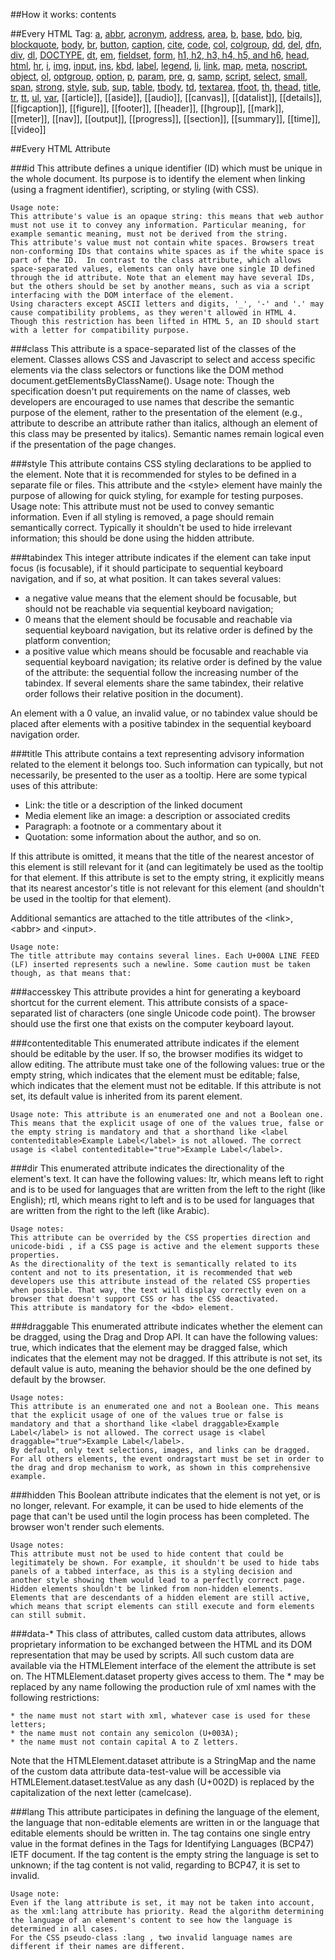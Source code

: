 ##How it works:
    <tag attribute="value">
        contents
    </tag>

##Every HTML Tag:
<a href="http://htmldog.com/reference/htmltags/a/">a</a>, <a href="http://htmldog.com/reference/htmltags/abbr/">abbr</a>, <a href="http://htmldog.com/reference/htmltags/acronym/">acronym</a>, <a href="http://htmldog.com/reference/htmltags/address/">address</a>, <a href="http://htmldog.com/reference/htmltags/area/">area</a>, <a href="http://htmldog.com/reference/htmltags/presentational/">b</a>, <a href="http://htmldog.com/reference/htmltags/base/">base</a>, <a href="http://htmldog.com/reference/htmltags/bdo/">bdo</a>, <a href="http://htmldog.com/reference/htmltags/presentational/">big</a>, <a href="http://htmldog.com/reference/htmltags/blockquote/">blockquote</a>, <a href="http://htmldog.com/reference/htmltags/body/">body</a>, <a href="http://htmldog.com/reference/htmltags/br/">br</a>, <a href="http://htmldog.com/reference/htmltags/button/">button</a>, <a href="http://htmldog.com/reference/htmltags/caption/">caption</a>, <a href="http://htmldog.com/reference/htmltags/cite/">cite</a>, <a href="http://htmldog.com/reference/htmltags/code/">code</a>, <a href="http://htmldog.com/reference/htmltags/col/">col</a>, <a href="http://htmldog.com/reference/htmltags/colgroup/">colgroup</a>, <a href="http://htmldog.com/reference/htmltags/dd/">dd</a>, <a href="http://htmldog.com/reference/htmltags/del/">del</a>, <a href="http://htmldog.com/reference/htmltags/dfn/">dfn</a>, <a href="http://htmldog.com/reference/htmltags/div/">div</a>, <a href="http://htmldog.com/reference/htmltags/dl/">dl</a>, <a href="http://htmldog.com/reference/htmltags/doctype/">DOCTYPE</a>, <a href="http://htmldog.com/reference/htmltags/dt/">dt</a>, <a href="http://htmldog.com/reference/htmltags/em/">em</a>, <a href="http://htmldog.com/reference/htmltags/fieldset/">fieldset</a>, <a href="http://htmldog.com/reference/htmltags/form/">form</a>, <a href="http://htmldog.com/reference/htmltags/h1h2h3h4h5h6/">h1, h2, h3, h4, h5, and h6</a>, <a href="http://htmldog.com/reference/htmltags/head/">head</a>, <a href="http://htmldog.com/reference/htmltags/html/">html</a>, <a href="http://htmldog.com/reference/htmltags/presentational/">hr</a>, <a href="http://htmldog.com/reference/htmltags/presentational/">i</a>, <a href="http://htmldog.com/reference/htmltags/img/">img</a>, <a href="http://htmldog.com/reference/htmltags/input/">input</a>, <a href="http://htmldog.com/reference/htmltags/ins/">ins</a>, <a href="http://htmldog.com/reference/htmltags/kbd/">kbd</a>, <a href="http://htmldog.com/reference/htmltags/label/">label</a>, <a href="http://htmldog.com/reference/htmltags/legend/">legend</a>, <a href="http://htmldog.com/reference/htmltags/li/">li</a>, <a href="http://htmldog.com/reference/htmltags/link/">link</a>, <a href="http://htmldog.com/reference/htmltags/map/">map</a>, <a href="http://htmldog.com/reference/htmltags/meta/">meta</a>, <a href="http://htmldog.com/reference/htmltags/noscript/">noscript</a>, <a href="http://htmldog.com/reference/htmltags/object/">object</a>, <a href="http://htmldog.com/reference/htmltags/ol/">ol</a>, <a href="http://htmldog.com/reference/htmltags/optgroup/">optgroup</a>, <a href="http://htmldog.com/reference/htmltags/option/">option</a>, <a href="http://htmldog.com/reference/htmltags/p/">p</a>, <a href="http://htmldog.com/reference/htmltags/param/">param</a>, <a href="http://htmldog.com/reference/htmltags/pre/">pre</a>, <a href="http://htmldog.com/reference/htmltags/q/">q</a>, <a href="http://htmldog.com/reference/htmltags/samp/">samp</a>, <a href="http://htmldog.com/reference/htmltags/script/">script</a>, <a href="http://htmldog.com/reference/htmltags/select/">select</a>, <a href="http://htmldog.com/reference/htmltags/presentational/">small</a>, <a href="http://htmldog.com/reference/htmltags/span/">span</a>, <a href="http://htmldog.com/reference/htmltags/strong/">strong</a>, <a href="http://htmldog.com/reference/htmltags/style/">style</a>, <a href="http://htmldog.com/reference/htmltags/presentational/">sub</a>, <a href="http://htmldog.com/reference/htmltags/presentational/">sup</a>, <a href="http://htmldog.com/reference/htmltags/table/">table</a>, <a href="http://htmldog.com/reference/htmltags/tbody/">tbody</a>, <a href="http://htmldog.com/reference/htmltags/td/">td</a>, <a href="http://htmldog.com/reference/htmltags/textarea/">textarea</a>, <a href="http://htmldog.com/reference/htmltags/tfoot/">tfoot</a>, <a href="http://htmldog.com/reference/htmltags/th/">th</a>, <a href="http://htmldog.com/reference/htmltags/thead/">thead</a>, <a href="http://htmldog.com/reference/htmltags/title/">title</a>, <a href="http://htmldog.com/reference/htmltags/tr/">tr</a>, <a href="http://htmldog.com/reference/htmltags/presentational/">tt</a>, <a href="http://htmldog.com/reference/htmltags/ul/">ul</a>, <a href="http://htmldog.com/reference/htmltags/var/">var</a>, [[article]], [[aside]], [[audio]], [[canvas]], [[datalist]], [[details]], [[figcaption]], [[figure]], [[footer]], [[header]], [[hgroup]], [[mark]], [[meter]], [[nav]], [[output]], [[progress]], [[section]], [[summary]], [[time]], [[video]]

##Every HTML Attribute

###id
This attribute defines a unique identifier (ID) which must be unique in the whole document. Its purpose is to identify the element when linking (using a fragment identifier), scripting, or styling (with CSS).

    Usage note:
    This attribute's value is an opaque string: this means that web author must not use it to convey any information. Particular meaning, for example semantic meaning, must not be derived from the string.
    This attribute's value must not contain white spaces. Browsers treat non-conforming IDs that contains white spaces as if the white space is part of the ID.  In contrast to the class attribute, which allows space-separated values, elements can only have one single ID defined through the id attribute. Note that an element may have several IDs, but the others should be set by another means, such as via a script interfacing with the DOM interface of the element. 
    Using characters except ASCII letters and digits, '_', '-' and '.' may cause compatibility problems, as they weren't allowed in HTML 4. Though this restriction has been lifted in HTML 5, an ID should start with a letter for compatibility purpose.

###class
This attribute is a space-separated list of the classes of the element. Classes allows CSS and Javascript to select and access specific elements via the class selectors or functions like the DOM method document.getElementsByClassName().
Usage note: Though the specification doesn't put requirements on the name of classes, web developers are encouraged to use names that describe the semantic purpose of the element, rather to the presentation of the element (e.g., attribute to describe an attribute rather than italics, although an element of this class may be presented by italics). Semantic names remain logical even if the presentation of the page changes.

###style
This attribute contains CSS styling declarations to be applied to the element. Note that it is recommended for styles to be defined in a separate file or files. This attribute and the &lt;style&gt; element have mainly the purpose of allowing for quick styling, for example for testing purposes.
Usage note: This attribute must not be used to convey semantic information. Even if all styling is removed, a page should remain semantically correct. Typically it shouldn't be used to hide irrelevant information; this should be done using the hidden attribute.

###tabindex
This integer attribute indicates if the element can take input focus (is focusable), if it should participate to sequential keyboard navigation, and if so, at what position. It can takes several values:

* a negative value means that the element should be focusable, but should not be reachable via sequential keyboard navigation;
* 0 means that the element should be focusable and reachable via sequential keyboard navigation, but its relative order is defined by the platform convention;
* a positive value which means should be focusable and reachable via sequential keyboard navigation; its relative order is defined by the value of the attribute: the sequential follow the increasing number of the tabindex. If several elements share the same tabindex, their relative order follows their relative position in the document).

An element with a 0 value, an invalid value, or no tabindex value should be placed after elements with a positive tabindex in the sequential keyboard navigation order.


###title
This attribute contains a text representing advisory information related to the element it belongs too. Such information can typically, but not necessarily, be presented to the user as a tooltip. Here are some typical uses of this attribute:

* Link: the title or a description of the linked document
* Media element like an image: a description or associated credits
* Paragraph: a footnote or a commentary about it
* Quotation: some information about the author, and so on.

If this attribute is omitted, it means that the title of the nearest ancestor of this element is still relevant for it (and can legitimately be used as the tooltip for that element. If this attribute is set to the empty string, it explicitly means that its nearest ancestor's title is not relevant for this element (and shouldn't be used in the tooltip for that element).

Additional semantics are attached to the title attributes of the &lt;link&gt;, &lt;abbr&gt; and &lt;input&gt;.

    Usage note:
    The title attribute may contains several lines. Each U+000A LINE FEED (LF) inserted represents such a newline. Some caution must be taken though, as that means that:

###accesskey
This attribute provides a hint for generating a keyboard shortcut for the current element. This attribute consists of a space-separated list of characters (one single Unicode code point). The browser should use the first one that exists on the computer keyboard layout.


###contenteditable
This enumerated attribute indicates if the element should be editable by the user. If so, the browser modifies its widget to allow editing. The attribute must take one of the following values:
true or the empty string, which indicates that the element must be editable;
false, which indicates that the element must not be editable.
If this attribute is not set, its default value is inherited from its parent element.

    Usage note: This attribute is an enumerated one and not a Boolean one. This means that the explicit usage of one of the values true, false or the empty string is mandatory and that a shorthand like <label contenteditable>Example Label</label> is not allowed. The correct usage is <label contenteditable="true">Example Label</label>.

###dir
This enumerated attribute indicates the directionality of the element's text. It can have the following values:
ltr, which means left to right and is to be used for languages that are written from the left to the right (like English);
rtl, which means right to left and is to be used for languages that are written from the right to the left (like Arabic).

    Usage notes:
    This attribute can be overrided by the CSS properties direction and unicode-bidi , if a CSS page is active and the element supports these properties.
    As the directionality of the text is semantically related to its content and not to its presentation, it is recommended that web developers use this attribute instead of the related CSS properties when possible. That way, the text will display correctly even on a browser that doesn't support CSS or has the CSS deactivated.
    This attribute is mandatory for the <bdo> element. 


###draggable
This enumerated attribute indicates whether the element can be dragged, using the Drag and Drop API. It can have the following values:
true, which indicates that the element may be dragged
false, which indicates that the element may not be dragged.
If this attribute is not set, its default value is auto, meaning the behavior should be the one defined by default by the browser.

    Usage notes:
    This attribute is an enumerated one and not a Boolean one. This means that the explicit usage of one of the values true or false is mandatory and that a shorthand like <label draggable>Example Label</label> is not allowed. The correct usage is <label draggable="true">Example Label</label>.
    By default, only text selections, images, and links can be dragged. For all others elements, the event ondragstart must be set in order to the drag and drop mechanism to work, as shown in this comprehensive example.


###hidden
This Boolean attribute indicates that the element is not yet, or is no longer, relevant. For example, it can be used to hide elements of the page that can't be used until the login process has been completed. The browser won't render such elements.

    Usage notes:
    This attribute must not be used to hide content that could be legitimately be shown. For example, it shouldn't be used to hide tabs panels of a tabbed interface, as this is a styling decision and another style showing them would lead to a perfectly correct page.
    Hidden elements shouldn't be linked from non-hidden elements.
    Elements that are descendants of a hidden element are still active, which means that script elements can still execute and form elements can still submit.

###data-*
This class of attributes, called custom data attributes, allows proprietary information to be exchanged between the HTML and its DOM representation that may be used by scripts. All such custom data are available via the HTMLElement interface of the element the attribute is set on. The HTMLElement.dataset property gives access to them.
The * may be replaced by any name following the production rule of xml names with the following restrictions:

    * the name must not start with xml, whatever case is used for these letters;
    * the name must not contain any semicolon (U+003A);
    * the name must not contain capital A to Z letters.

Note that the HTMLElement.dataset attribute is a StringMap and the name of the custom data attribute data-test-value will be accessible via HTMLElement.dataset.testValue as any dash (U+002D) is replaced by the capitalization of the next letter (camelcase).

###lang
This attribute participates in defining the language of the element, the language that non-editable elements are written in or the language that editable elements should be written in. The tag contains one single entry value in the format defines in the Tags for Identifying Languages (BCP47) IETF document. If the tag content is the empty string the language is set to unknown; if the tag content is not valid, regarding to BCP47, it is set to invalid.

    Usage note: 
    Even if the lang attribute is set, it may not be taken into account, as the xml:lang attribute has priority. Read the algorithm determining the language of an element's content to see how the language is determined in all cases.
    For the CSS pseudo-class :lang , two invalid language names are different if their names are different.